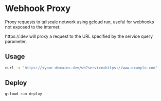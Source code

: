 # Webhook Proxy

Proxy requests to tailscale network using gcloud run, useful for webhooks not exposed to the internet.

https://<your-domain>.dev will proxy a request to the URL specified by the service query parameter.

## Usage

```sh
curl -v 'https://<your-domain>.dev/wh?service=https://www.example.com'
```

## Deploy

```sh
gcloud run deploy
```
